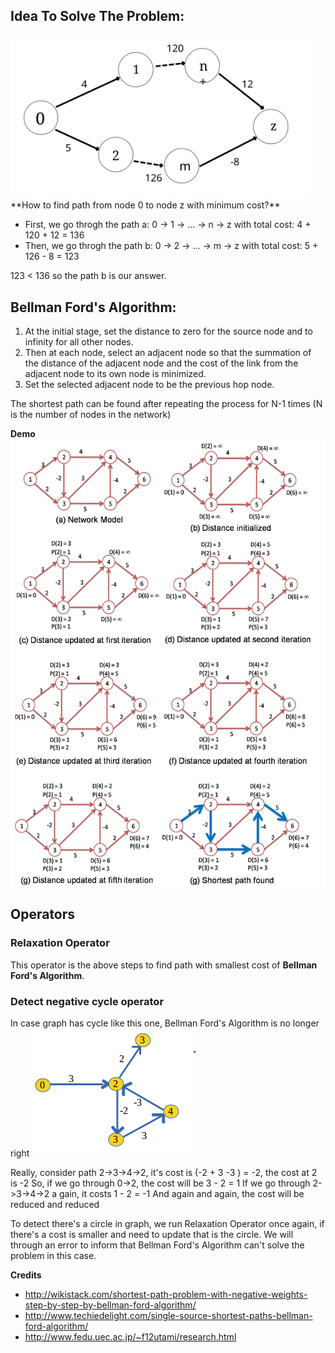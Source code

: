 ## Idea To Solve The Problem:
<img src="./imgs/shortest-path-problem.svg" width="480" />
**How to find path from node 0 to node z with minimum cost?**

- First, we go throgh the path a: 0 -> 1 -> ... -> n -> z with total cost: 4 + 120 + 12 = 136
- Then, we go throgh the path b: 0 -> 2 -> ... -> m -> z with total cost: 5 + 126 - 8 = 123

123 < 136 so the path b is our answer.

## Bellman Ford's Algorithm:

1) At the initial stage, set the distance to zero for the source node and to infinity for all other nodes.
2) Then at each node, select an adjacent node so that the summation of the distance of the adjacent node and the cost of the link from the adjacent node to its own node is minimized.
3) Set the selected adjacent node to be the previous hop node.

The shortest path can be found after repeating the process for N-1 times (N is the number of nodes in the network)

**Demo**
![bellman demo](./imgs/bellman.jpg)

## Operators

### Relaxation Operator
This operator is the above steps to find path with smallest cost of **Bellman Ford's Algorithm**.

### Detect negative cycle operator
In case graph has cycle like this one, Bellman Ford's Algorithm is no longer right
![has-cycled](./imgs/has-cycled.png)

Really, consider path 2->3->4->2, it's cost is (-2 + 3 -3 ) = -2, the cost at 2 is -2
So, if we go through 0->2, the cost will be 3 - 2 = 1
If we go through 2->3->4->2 a gain, it costs 1 - 2 = -1
And again and again, the cost will be reduced and reduced

To detect there's a circle in graph, we run Relaxation Operator once again, if there's a cost is smaller and need to update that is the circle.
We will through an error to inform that Bellman Ford's Algorithm can't solve the problem in this case.

**Credits**
- http://wikistack.com/shortest-path-problem-with-negative-weights-step-by-step-by-bellman-ford-algorithm/
- http://www.techiedelight.com/single-source-shortest-paths-bellman-ford-algorithm/
- http://www.fedu.uec.ac.jp/~f12utami/research.html